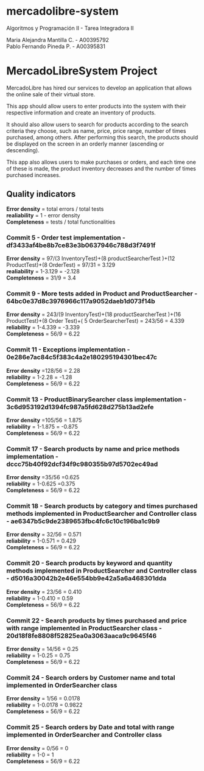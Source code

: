 # mercadolibre-system
Algoritmos y Programación II - Tarea Integradora II

Maria Alejandra Mantilla C. - A00395792</br>
Pablo Fernando Pineda P. - A00395831

# **MercadoLibreSystem Project**
MercadoLibre has hired our services to develop an application that allows the online sale of their virtual store.

This app should allow users to enter products into the system with their respective information and create an inventory of products.

It should also allow users to search for products according to the search criteria they choose, such as name, price, price range, number of times purchased, among others. After performing this search, the products should be displayed on the screen in an orderly manner (ascending or descending).

This app also allows users to make purchases or orders, and each time one of these is made, the product inventory decreases and the number of times purchased increases.

## **Quality indicators**</br>
**Error density** = total errors / total tests</br>
**realiability** = 1 - error density</br>
**Completeness** = tests / total functionalities</br>


### **Commit 5 - Order test implementation - df3433af4be8b7ce83e3b0637946c788d3f7491f**

**Error density** = 97/(3 InventoryTest)+(8 productSearcherTest )+(12 ProductTest)+(8 OrderTest) = 97/31 = 3.129</br>
**realiability** = 1-3.129 = -2.128</br>
**Completeness** = 31/9 = 3.4</br>

### **Commit 9 - More tests added in Product and ProductSearcher - 64bc0e37d8c3976966c117a9052daeb1d073f14b**

**Error density** = 243/(9 InventoryTest)+(18 productSearcherTest )+(16 ProductTest)+(8 Order Test)+( 5 OrderSearcherTest) = 243/56 = 4.339</br>
**reliability** = 1-4.339 = -3.339</br>
**Completeness** = 56/9 = 6.22</br>

### **Commit 11 - Exceptions implementation - 0e286e7ac84c5f383c4a2e180295194301bec47c**

**Error density** =128/56 = 2.28</br>
**reliability** = 1-2.28 = -1.28</br>
**Completeness** = 56/9 = 6.22</br>

### **Commit 13 - ProductBinarySearcher class implementation - 3c6d953192d1394fc987a5fd628d275b13ad2efe**

**Error density** =105/56 = 1.875</br>
**reliability** = 1-1.875 = -0.875</br>
**Completeness** = 56/9 = 6.22</br>

### **Commit 17 - Search products by name and price methods implementation - dccc75b40f92dcf34f9c980355b97d5702ec49ad**

**Error density** =35/56 =0.625 </br>
**reliability** = 1-0.625 =0.375 </br>
**Completeness** = 56/9 = 6.22</br>

### **Commit 18 - Search products by category and times purchased methods implemented in ProductSearcher and Controller class - ae6347b5c9de2389653fbc4fc6c10c196ba1c9b9**
**Error density** = 32/56 = 0.571 </br>
**reliability** = 1-0.571 = 0.429 </br>
**Completeness** = 56/9 = 6.22 </br>

### **Commit 20 - Search products by keyword and quantity methods implemented in ProductSearcher and Controller class - d5016a30042b2e46e554bb9e42a5a6a468301dda**
**Error density** = 23/56 = 0.410 </br>
**reliability** = 1-0.410 = 0.59 </br>
**Completeness** = 56/9 = 6.22 </br>

### **Commit 22 - Search products by times purchased and price with range implemented in ProductSearcher class - 20d18f8fe8808f52825ea0a3063aaca9c9645f46**
**Error density** = 14/56 = 0.25 </br>
**reliability** = 1-0.25 = 0.75 </br>
**Completeness** = 56/9 = 6.22 </br>

### **Commit 24 - Search orders by Customer name and total implemented in OrderSearcher class**
**Error density** = 1/56 = 0.0178 </br>
**reliability** = 1-0.0178 = 0.9822 </br>
**Completeness** = 56/9 = 6.22 </br>

### **Commit 25 - Search orders by Date and total with range implemented in OrderSearcher and Controller class**
**Error density** = 0/56 = 0 </br>
**reliability** = 1-0 = 1 </br>
**Completeness** = 56/9 = 6.22 </br>
